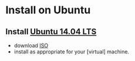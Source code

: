 # Install on Ubuntu

## Install [Ubuntu 14.04 LTS](http://www.ubuntu.com/download)
* download [ISO](http://releases.ubuntu.com/14.04.2/ubuntu-14.04.2-server-amd64.iso)
* install as appropriate for your [virtual] machine.

## 
